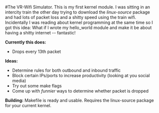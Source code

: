 #The VR-Wifi Simulator.
This is my first kernel module.
I was sitting in an intercity train the other day trying to download the _linux-source_ package and had lots of packet loss and a shitty speed using the train wifi. Incidentally I was reading about kernel programming at the same time so I got this idea: What if I wrote my hello_world module and make it be about having a shitty internet -- fantastic!

**Currently this does:**
 - Drops every 13th packet

**Ideas:**
 - Determine rules for both outbound and inbound traffic
 - Block certain IPs/ports to increase productivity (looking at you social media)
 - Try out some make flags
 - Come up with _funnier_ ways to determine whether packet is dropped

**Building:**
Makefile is ready and usable. Requires the linux-source package for your current kernel.

